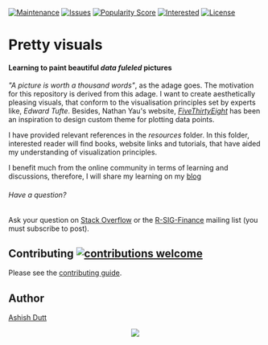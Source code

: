 [![Maintenance](https://img.shields.io/badge/Maintained%3F-yes-green.svg)](https://github.com/duttashi/visualizer/graphs/commit-activity)
[![Issues](	https://img.shields.io/github/issues/duttashi/visualizer.svg)](https://github.com/duttashi/visualizer/issues)
[![Popularity Score](https://img.shields.io/github/forks/duttashi/visualizer.svg)](https://github.com/duttashi/visualizer/network)
[![Interested](https://img.shields.io/github/stars/duttashi/visualizer.svg)](https://github.com/duttashi/visualizer/stargazers)
[![License](https://img.shields.io/badge/license-MIT-blue.svg)](https://github.com/duttashi/visualizer/blob/master/LICENSE)

# Pretty visuals
#### Learning to paint beautiful *data fuleled* pictures

 *"A picture is worth a thousand words"*, as the adage goes. The motivation for this repository is derived from this adage. I want to create aesthetically pleasing visuals, that conform to the visualisation principles set by experts like, *Edward Tufte*. Besides, Nathan Yau's website, *[FiveThirtyEight](https://fivethirtyeight.com/)* has been an inspiration to design custom theme for plotting data points. 

I have provided relevant references in the *resources* folder. In this folder, interested reader will find books, website links and tutorials, that have aided my understanding of visualization principles.

I benefit much from the online community in terms of learning and discussions, therefore, I will share my learning on my [blog](https://duttashi.github.io/blog/)

###### Have a question?

Ask your question on [Stack Overflow](http://stackoverflow.com/questions/tagged/ggplot2)
or the [R-SIG-Finance](https://stat.ethz.ch/mailman/listinfo/r-sig-finance)
mailing list (you must subscribe to post).

## Contributing [![contributions welcome](https://img.shields.io/badge/contributions-welcome-brightgreen.svg?style=flat)](https://github.com/dwyl/esta/issues)

Please see the [contributing guide](CONTRIBUTING.md).

## Author
[Ashish Dutt](https://duttashi.github.io/about/)


<p align="center">
<a href="https://www.paypal.me/ashishdutt">
<img src="https://www.paypalobjects.com/en_US/i/btn/btn_donate_LG.gif" />
</a>
</p>
